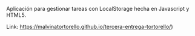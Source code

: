 Aplicación para gestionar tareas con LocalStorage hecha en Javascript y HTML5.

Link: https://malvinatortorello.github.io/tercera-entrega-tortorello/)
